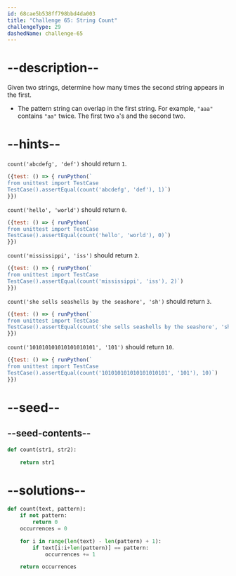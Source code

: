 ```yaml
---
id: 68cae5b538ff798bbd4da003
title: "Challenge 65: String Count"
challengeType: 29
dashedName: challenge-65
---
```


# --description--

Given two strings, determine how many times the second string appears in the first.

- The pattern string can overlap in the first string. For example, `"aaa"` contains `"aa"` twice. The first two `a`'s and the second two.

# --hints--

`count('abcdefg', 'def')` should return `1`.

```js
({test: () => { runPython(`
from unittest import TestCase
TestCase().assertEqual(count('abcdefg', 'def'), 1)`)
}})
```

`count('hello', 'world')` should return `0`.

```js
({test: () => { runPython(`
from unittest import TestCase
TestCase().assertEqual(count('hello', 'world'), 0)`)
}})
```

`count('mississippi', 'iss')` should return `2`.

```js
({test: () => { runPython(`
from unittest import TestCase
TestCase().assertEqual(count('mississippi', 'iss'), 2)`)
}})
```

`count('she sells seashells by the seashore', 'sh')` should return `3`.

```js
({test: () => { runPython(`
from unittest import TestCase
TestCase().assertEqual(count('she sells seashells by the seashore', 'sh'), 3)`)
}})
```

`count('101010101010101010101', '101')` should return `10`.

```js
({test: () => { runPython(`
from unittest import TestCase
TestCase().assertEqual(count('101010101010101010101', '101'), 10)`)
}})
```

# --seed--

## --seed-contents--

```py
def count(str1, str2):

    return str1
```

# --solutions--

```py
def count(text, pattern):
    if not pattern:
        return 0
    occurrences = 0

    for i in range(len(text) - len(pattern) + 1):
        if text[i:i+len(pattern)] == pattern:
            occurrences += 1

    return occurrences
```
